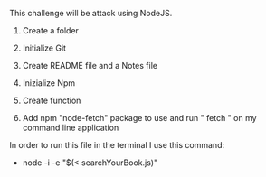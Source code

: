 This challenge will be attack using NodeJS.

1. Create a folder 
2. Initialize Git
3. Create README file and a Notes file
4. Inizialize Npm

5. Create function
6. Add  npm "node-fetch" package to use and run " fetch " on my command line application




In order to run this file  in the terminal I use this command: 
- node -i -e "$(< searchYourBook.js)" 

